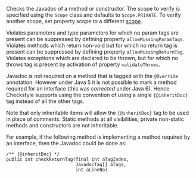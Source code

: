 Checks the Javadoc of a method or constructor. The scope to verify is
specified using the `Scope` class and defaults to `Scope.PRIVATE`. To
verify another scope, set property scope to a different
[scope](https://checkstyle.org/property_types.html#scope).

Violates parameters and type parameters for which no param tags are
present can be suppressed by defining property `allowMissingParamTags`.
Violates methods which return non-void but for which no return tag is
present can be suppressed by defining property `allowMissingReturnTag`.
Violates exceptions which are declared to be thrown, but for which no
throws tag is present by activation of property `validateThrows`.

Javadoc is not required on a method that is tagged with the `@Override`
annotation. However under Java 5 it is not possible to mark a method
required for an interface (this was *corrected* under Java 6). Hence
Checkstyle supports using the convention of using a single
`{@inheritDoc}` tag instead of all the other tags.

Note that only inheritable items will allow the `{@inheritDoc}` tag to
be used in place of comments. Static methods at all visibilities,
private non-static methods and constructors are not inheritable.

For example, if the following method is implementing a method required
by an interface, then the Javadoc could be done as:

    /** {@inheritDoc} */
    public int checkReturnTag(final int aTagIndex,
                              JavadocTag[] aTags,
                              int aLineNo)